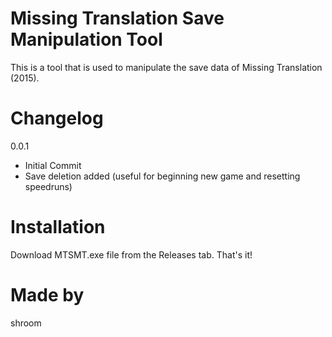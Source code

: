 # Missing Translation Save Manipulation Tool
This is a tool that is used to manipulate the save data of Missing Translation (2015).

# Changelog
0.0.1
- Initial Commit
- Save deletion added (useful for beginning new game and resetting speedruns)

# Installation
Download MTSMT.exe file from the Releases tab.
That's it!

# Made by
shroom